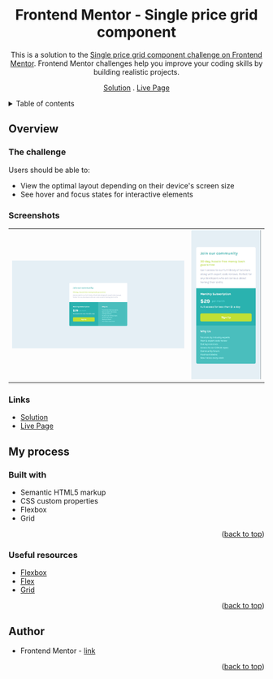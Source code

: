 <div align="center">

# Frontend Mentor - Single price grid component

This is a solution to the [Single price grid component challenge on Frontend Mentor](https://www.frontendmentor.io/challenges/single-price-grid-component-5ce41129d0ff452fec5abbbc). Frontend Mentor challenges help you improve your coding skills by building realistic projects.

[Solution][solution-url] . [Live Page][live-page]

</div>

<details>
<summary>Table of contents</summary>

-   [Overview](#overview)
    -   [The challenge](#the-challenge)
    -   [Screenshots](#screenshots)
    -   [Links](#links)
-   [My process](#my-process)
    -   [Built with](#built-with)
    -   [Useful resources](#useful-resources)
-   [Author](#author)

</details>

## Overview

### The challenge

Users should be able to:

-   View the optimal layout depending on their device's screen size
-   See hover and focus states for interactive elements

### Screenshots

<table>
        <tr>
            <td>
                <img src="./screens/desktop.png"
                    alt="Desktop solution" width="100%" title="Desktop solution"/>
            </td>
            <td>
                <img src="./screens/mobile.png"
                    alt="Mobile solution" title="Mobile solution" width="100%" />
            </td>
        </tr>
</table>

### Links

-   [Solution][solution-url]
-   [Live Page][live-page]

## My process

### Built with

-   Semantic HTML5 markup
-   CSS custom properties
-   Flexbox
-   Grid

<p align="right">(<a href="#top">back to top</a>)</p>

### Useful resources

-   [Flexbox](https://css-tricks.com/snippets/css/a-guide-to-flexbox/)
-   [Flex](https://www.w3schools.com/css/css3_flexbox.asp)
-   [Grid](https://www.w3schools.com/css/css_grid.asp)

<p align="right">(<a href="#top">back to top</a>)</p>

## Author

-   Frontend Mentor - [link](https://www.frontendmentor.io/profile/JCzyszczon)

<p align="right">(<a href="#top">back to top</a>)</p>

[live-page]: https://single-price-grid-ten-ashy.vercel.app
[solution-url]: https://www.frontendmentor.io/solutions/responsive-single-price-grid-component-dkWdru47eV
